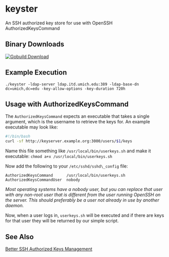 # keyster

An SSH authorized key store for use with OpenSSH AuthorizedKeysCommand

## Binary Downloads

[![Gobuild Download](http://gobuild.io/badge/github.com/sivel/keyster/download.png)](http://gobuild.io/github.com/sivel/keyster)

## Example Execution

```
./keyster -ldap-server ldap.itd.umich.edu:389 -ldap-base-dn dc=umich,dc=edu -key-allow-options -key-duration 720h
```

## Usage with AuthorizedKeysCommand

The `AuthorizedKeysCommand` expects an executable that takes a single argument, which is the username to retrieve the keys for.  An example executable may look like:

```bash
#!/bin/bash
curl -sf http://keyserver.example.org:3000/users/$1/keys
```

Name this file something like `/usr/local/bin/userkeys.sh` and make it executable: `chmod a+x /usr/local/bin/userkeys.sh`

Now add the following to your `/etc/sshd/sshd\_config` file:

```
AuthorizedKeysCommand      /usr/local/bin/userkeys.sh
AuthorizedKeysCommandUser  nobody
```

*Most operating systems have a nobody user, but you can replace that user with any non-root user that is different from the user running OpenSSH on the server. This should preferably be a user not already in use by another daemon.*

Now, when a user logs in, `userkeys.sh` will be executed and if there are keys for that user they will be returned by our simple script.

## See Also

[Better SSH Authorized Keys Management](https://gist.github.com/sivel/c68f601137ef9063efd7)
